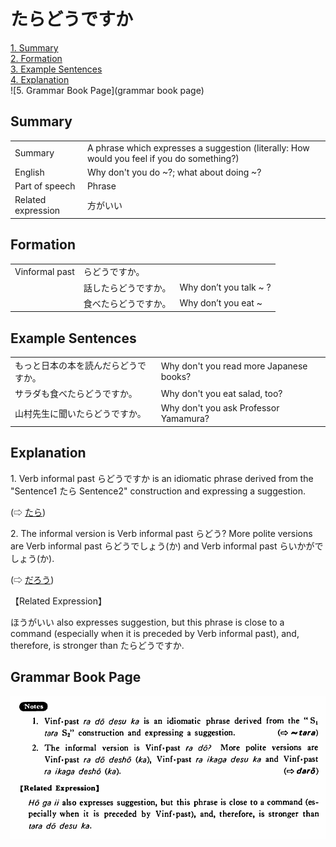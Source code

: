 # たらどうですか

[1. Summary](#summary)<br>
[2. Formation](#formation)<br>
[3. Example Sentences](#example-sentences)<br>
[4. Explanation](#explanation)<br>
![5. Grammar Book Page](grammar book page)<br>


## Summary

<table><tr>   <td>Summary</td>   <td>A phrase which expresses a suggestion (literally: How would you feel if you do something?)</td></tr><tr>   <td>English</td>   <td>Why don't you do ~?; what about doing ~?</td></tr><tr>   <td>Part of speech</td>   <td>Phrase</td></tr><tr>   <td>Related expression</td>   <td>方がいい</td></tr></table>

## Formation

<table class="table"> <tbody><tr class="tr head"> <td class="td"><span class="bold"><span>Vinformal past</span></span></td> <td class="td"><span class="concept">らどうですか。</span> </td> <td class="td"><span>&nbsp;</span></td> </tr> <tr class="tr"> <td class="td"><span>&nbsp;</span></td> <td class="td"><span>話した<span class="concept">らどうですか。</span></span> </td> <td class="td"><span>Why    don’t you talk ~ ?</span></td> </tr> <tr class="tr"> <td class="td"><span>&nbsp;</span></td> <td class="td"><span>食べた<span class="concept">らどうですか。</span></span> </td> <td class="td"><span>Why    don’t you eat ~ </span></td> </tr></tbody></table>

## Example Sentences

<table><tr>   <td>もっと日本の本を読んだらどうですか。</td>   <td>Why don't you read more Japanese books?</td></tr><tr>   <td>サラダも食べたらどうですか。</td>   <td>Why don't you eat salad, too?</td></tr><tr>   <td>山村先生に聞いたらどうですか。</td>   <td>Why don't you ask Professor Yamamura?</td></tr></table>

## Explanation

<p>1. Verb informal past <span class="cloze">らどうですか</span> is an idiomatic phrase derived from the "Sentence1 <span class="cloze">たら</span> Sentence2" construction and expressing a suggestion.</p>   <p>(⇨ <a href="#㊦ たら">たら</a>)</p>  <p>2. The informal version is Verb informal past らどう</span>? More polite versions are Verb informal past <span class="cloze">らどうでしょう</span>(<span class="cloze">か</span>) and Verb informal past <span class="cloze">らいかがでしょう</span>(<span class="cloze">か</span>).</p>   (⇨ <a href="#㊦ だろう">だろう</a>)</p>  <p>【Related Expression】</p>  <p>ほうがいい also expresses suggestion, but this phrase is close to a command (especially when it is preceded by Verb informal past), and, therefore, is stronger than <span class="cloze">たらどうですか</span>.</p>

## Grammar Book Page

![](../img/Basicたらどうですか.png)

